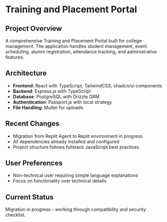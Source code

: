 # Training and Placement Portal

## Project Overview
A comprehensive Training and Placement Portal built for college management. The application handles student management, event scheduling, alumni registration, attendance tracking, and administrative features.

## Architecture
- **Frontend**: React with TypeScript, TailwindCSS, shadcn/ui components
- **Backend**: Express.js with TypeScript
- **Database**: PostgreSQL with Drizzle ORM
- **Authentication**: Passport.js with local strategy
- **File Handling**: Multer for uploads

## Recent Changes
- Migration from Replit Agent to Replit environment in progress
- All dependencies already installed and configured
- Project structure follows fullstack JavaScript best practices

## User Preferences
- Non-technical user requiring simple language explanations
- Focus on functionality over technical details

## Current Status
Migration in progress - working through compatibility and security checklist.